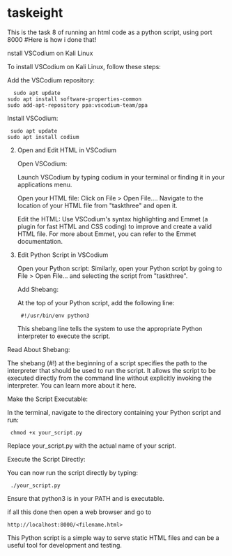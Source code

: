 # taskeight
This is the task 8 of running an html code as a python script, using port 8000
#Here is how i done that!

nstall VSCodium on Kali Linux

To install VSCodium on Kali Linux, follow these steps:

Add the VSCodium repository:

      sudo apt update
    sudo apt install software-properties-common
    sudo add-apt-repository ppa:vscodium-team/ppa

 Install VSCodium:
 
     sudo apt update
    sudo apt install codium

2. Open and Edit HTML in VSCodium

    Open VSCodium:

    Launch VSCodium by typing codium in your terminal or finding it in your applications menu.

    Open your HTML file:
        Click on File > Open File....
        Navigate to the location of your HTML file from "taskthree" and open it.

    Edit the HTML:
        Use VSCodium's syntax highlighting and Emmet (a plugin for fast HTML and CSS coding) to improve and create a valid HTML file. For more about Emmet, you can refer to the Emmet documentation.

3. Edit Python Script in VSCodium

    Open your Python script:
        Similarly, open your Python script by going to File > Open File... and selecting the script from "taskthree".

    Add Shebang:

    At the top of your Python script, add the following line:

        #!/usr/bin/env python3

    This shebang line tells the system to use the appropriate Python interpreter to execute the script.

Read About Shebang:

 The shebang (#!) at the beginning of a script specifies the path to the interpreter that should be used to run the script. It allows the script to be executed directly from the command line without explicitly invoking the interpreter. You can learn more about it here.

Make the Script Executable:

  In the terminal, navigate to the directory containing your Python script and run:

     chmod +x your_script.py


   Replace your_script.py with the actual name of your script.

Execute the Script Directly:

 You can now run the script directly by typing:

     ./your_script.py

Ensure that python3 is in your PATH and is executable.

if all this done then open a web browser and go to 

    http://localhost:8000/<filename.html>

This Python script is a simple way to serve static HTML files and can be a useful tool for development and testing.
        
